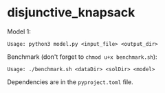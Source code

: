 # disjunctive_knapsack

Model 1:

```text
Usage: python3 model.py <input_file> <output_dir>
```

Benchmark (don't forget to `chmod u+x benchmark.sh`):

```text
Usage: ./benchmark.sh <dataDir> <solDir> <model>
```

Dependencies are in the `pyproject.toml` file.
